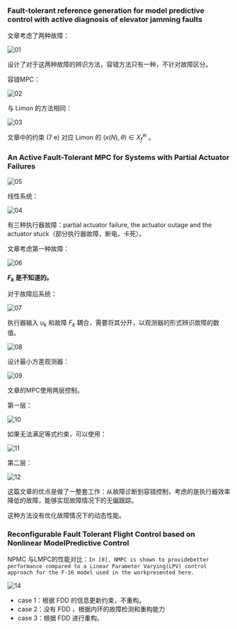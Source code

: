 

### Fault-tolerant reference generation for model predictive control with active diagnosis of elevator jamming faults  

文章考虑了两种故障：

![01](E:\Library\硕士实验室\MPC\Note\2024_6\ftmpc\img\01.png)

设计了对于这两种故障的辨识方法，容错方法只有一种，不针对故障区分。

容错MPC：

![02](E:\Library\硕士实验室\MPC\Note\2024_6\ftmpc\img\02.png)

与 Limon 的方法相同：

![03](E:\Library\硕士实验室\MPC\Note\2024_6\ftmpc\img\03.png)

文章中的约束 (7 e) 对应 Limon 的 $(x(N), \theta)\in X_f^w$ 。







### An Active Fault-Tolerant MPC for Systems with Partial Actuator Failures

![05](E:\Library\硕士实验室\MPC\Note\2024_6\ftmpc\img\05.png)

线性系统：

![04](E:\Library\硕士实验室\MPC\Note\2024_6\ftmpc\img\04.png)

有三种执行器故障：partial actuator failure, the actuator outage and the actuator stuck（部分执行器故障，断电，卡死）。

文章考虑第一种故障：

![06](E:\Library\硕士实验室\MPC\Note\2024_6\ftmpc\img\06.png)

**$F_k$ 是不知道的。**

对于故障后系统：

![07](E:\Library\硕士实验室\MPC\Note\2024_6\ftmpc\img\07.png)

执行器输入 $u_k$ 和故障 $F_k$ 耦合，需要将其分开，以观测器的形式辨识故障的数值。

![08](E:\Library\硕士实验室\MPC\Note\2024_6\ftmpc\img\08.png)

设计最小方差观测器：

![09](E:\Library\硕士实验室\MPC\Note\2024_6\ftmpc\img\09.png)

文章的MPC使用两层控制。

第一层：

![10](E:\Library\硕士实验室\MPC\Note\2024_6\ftmpc\img\10.png)

如果无法满足等式约束，可以使用：

![11](E:\Library\硕士实验室\MPC\Note\2024_6\ftmpc\img\11.png)

第二层：

![12](E:\Library\硕士实验室\MPC\Note\2024_6\ftmpc\img\12.png)



这篇文章的优点是做了一整套工作：从故障诊断到容错控制，考虑的是执行器效率降低的故障，能够实现故障情况下的无偏跟踪。

这种方法没有优化故障情况下的动态性能。



### Reconfigurable Fault Tolerant Flight Control based on Nonlinear ModelPredictive Control

NPMC 与LMPC的性能对比：`In [8], NMPC is shown to providebetter performance compared to a Linear Parameter Varying(LPV) control approach for the F-16 model used in the workpresented here. `

![14](E:\Library\硕士实验室\MPC\Note\2024_6\ftmpc\img\14.png)

- case 1：根据 FDD 的信息更新约束，不重构。
- case 2：没有 FDD ，根据内环的故障检测和重构能力
- case 3：根据 FDD 进行重构。
